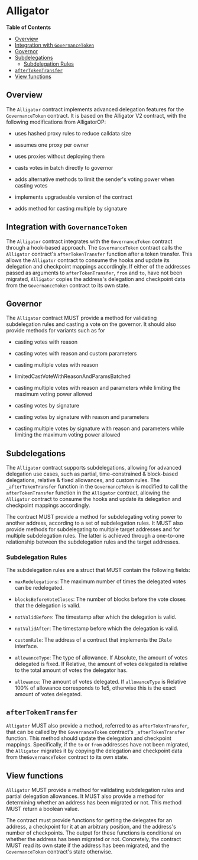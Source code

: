 # Alligator

<!-- START doctoc generated TOC please keep comment here to allow auto update -->
<!-- DON'T EDIT THIS SECTION, INSTEAD RE-RUN doctoc TO UPDATE -->
**Table of Contents**

- [Overview](#overview)
- [Integration with `GovernanceToken`](#integration-with-governancetoken)
- [Governor](#governor)
- [Subdelegations](#subdelegations)
  - [Subdelegation Rules](#subdelegation-rules)
- [`afterTokenTransfer`](#aftertokentransfer)
- [View functions](#view-functions)

<!-- END doctoc generated TOC please keep comment here to allow auto update -->

## Overview

The `Alligator` contract implements advanced delegation features for the `GovernanceToken` contract. It is based on
the Alligator V2 contract, with the following modifications from AlligatorOP:

- uses hashed proxy rules to reduce calldata size

- assumes one proxy per owner

- uses proxies without deploying them

- casts votes in batch directly to governor

- adds alternative methods to limit the sender's voting power when casting votes

- implements upgradeable version of the contract

- adds method for casting multiple by signature

## Integration with `GovernanceToken`

The `Alligator` contract integrates with the `GovernanceToken` contract through a hook-based approach. The
`GovernanceToken` contract calls the `Alligator` contract's `afterTokenTransfer` function after a token transfer. This
allows the `Alligator` contract to consume the hooks and update its delegation and checkpoint mappings accordingly.
If either of the addresses passed as arguments to `afterTokenTransfer`, `from` and `to`, have not been migrated,
`Alligator` copies the address's delegation and checkpoint data from the `GovernanceToken` contract to its own state.

## Governor

The `Alligator` contract MUST provide a method for validating subdelegation rules and casting a vote on the governor.
It should also provide methods for variants such as for

- casting votes with reason

- casting votes with reason and custom parameters

- casting multiple votes with reason

- limitedCastVoteWithReasonAndParamsBatched

- casting multiple votes with reason and parameters while limiting the maximum voting power allowed

- casting votes by signature

- casting votes by signature with reason and parameters

- casting multiple votes by signature with reason and parameters while limiting the maximum voting power allowed

## Subdelegations

The `Alligator` contract supports subdelegations, allowing for advanced delegation use cases, such as partial,
time-constrained & block-based delegations, relative & fixed allowances, and custom rules. The
`_afterTokenTransfer` function in the `GovernanceToken` is modified to call the `afterTokenTransfer` function in
the `Alligator` contract, allowing the `Alligator` contract to consume the hooks and update its delegation and
checkpoint mappings accordingly.

The contract MUST provide a method for subdelegating voting power to another address, according to a set of
subdelegation rules. It MUST also provide methods for subdelegating to multiple target addresses and for
multiple subdelegation rules. The latter is achieved through a one-to-one relationship between the subdelegation
rules and the target addresses.

### Subdelegation Rules

The subdelegation rules are a struct that MUST contain the following fields:

- `maxRedelegations`: The maximum number of times the delegated votes can be redelegated.

- `blocksBeforeVoteCloses`: The number of blocks before the vote closes that the delegation is valid.

- `notValidBefore`: The timestamp after which the delegation is valid.

- `notValidAfter`: The timestamp before which the delegation is valid.

- `customRule`: The address of a contract that implements the `IRule` interface.

- `allowanceType`: The type of allowance. If Absolute, the amount of votes delegated is fixed. If Relative, the
amount of votes delegated is relative to the total amount of votes the delegator has.

- `allowance`: The amount of votes delegated. If `allowanceType` is Relative 100% of allowance corresponds to 1e5,
otherwise this is the exact amount of votes delegated.

## `afterTokenTransfer`

`Alligator` MUST also provide a method, referred to as `afterTokenTransfer`, that can be called by the
`GovernanceToken` contract's `_afterTokenTransfer` function. This method should update the delegation and
checkpoint mappings. Specifically, if the `to` or `from` addresses have not been migrated, the `Alligator`
migrates it by copying the delegation and checkpoint data from the`GovernanceToken` contract to its own state.

## View functions

`Alligator` MUST provide a method for validating subdelegation rules and partial delegation allowances. It MUST
also provide a method for determining whether an address has been migrated or not. This method MUST return a
boolean value.

The contract must provide functions for getting the delegates for an address, a checkpoint for it at an arbitrary
position, and the address's number of checkpoints. The output for these functions is conditional on whether the
address has been migrated or not. Concretely, the contract MUST read its own state if the address has been migrated,
and the `GovernanceToken` contract's state otherwise.
